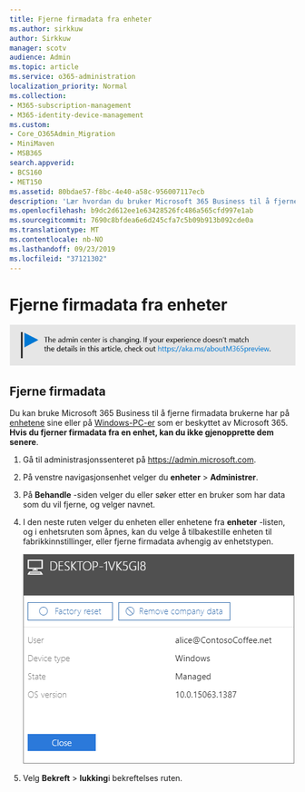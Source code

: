 ```yaml
---
title: Fjerne firmadata fra enheter
ms.author: sirkkuw
author: Sirkkuw
manager: scotv
audience: Admin
ms.topic: article
ms.service: o365-administration
localization_priority: Normal
ms.collection:
- M365-subscription-management
- M365-identity-device-management
ms.custom:
- Core_O365Admin_Migration
- MiniMaven
- MSB365
search.appverid:
- BCS160
- MET150
ms.assetid: 80bdae57-f8bc-4e40-a58c-956007117ecb
description: 'Lær hvordan du bruker Microsoft 365 Business til å fjerne firmadata fra bruker enheter eller Windows-PCer. '
ms.openlocfilehash: b9dc2d612ee1e63428526fc486a565cfd997e1ab
ms.sourcegitcommit: 7690c8bfdea6e6d245cfa7c5b09b913b092cde0a
ms.translationtype: MT
ms.contentlocale: nb-NO
ms.lasthandoff: 09/23/2019
ms.locfileid: "37121302"
---
```

# <a name="remove-company-data-from-devices"></a>Fjerne firmadata fra enheter

[![Label å fortelle deg at Administrasjonssenteret er i endring, og du kan finne mer informasjon på aka.ms/aboutM365preview.](media/m365admincenterchanging.png)](https://docs.microsoft.com/office365/admin/microsoft-365-admin-center-preview)

## <a name="remove-company-data"></a>Fjerne firmadata

Du kan bruke Microsoft 365 Business til å fjerne firmadata brukerne har på [enhetene](app-protection-settings-for-android-and-ios.md) sine eller på [Windows-PC-er](protection-settings-for-windows-10-devices.md) som er beskyttet av Microsoft 365. **Hvis du fjerner firmadata fra en enhet, kan du ikke gjenopprette dem senere**. 
  
1. Gå til administrasjonssenteret på <a href="https://go.microsoft.com/fwlink/p/?linkid=837890" target="_blank">https://admin.microsoft.com</a>.
    
2. På venstre navigasjonsenhet velger du **enheter** \> **Administrer**.  
  
3. På **Behandle** -siden velger du eller søker etter en bruker som har data som du vil fjerne, og velger navnet. 
    
4. I den neste ruten velger du enheten eller enhetene fra **enheter** -listen, og i enhetsruten som åpnes, kan du velge å tilbakestille enheten til fabrikkinnstillinger, eller fjerne firmadata avhengig av enhetstypen. 
    
    ![On the remove comapany data pane, select the device from which you want to remove the data.](media/resetorremove.png)
  
5. Velg **Bekreft** \> **lukking**i bekreftelses ruten.
    


